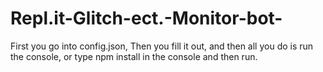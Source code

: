 # Repl.it-Glitch-ect.-Monitor-bot-



First you go into config.json,
Then you fill it out, and then all you do is run the console, or type npm install in the console and then run.
